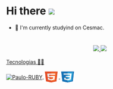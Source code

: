 # Hi there <img src="https://raw.githubusercontent.com/kaueMarques/kaueMarques/master/hi.gif" height="30px">

- 🔭 I'm currently studyind on Cesmac.
#

<div align="center">
  <a href="https://github.com/PHenrique01">
  <img height="180em" src="https://github-readme-stats.vercel.app/api?username=PHenrique01&show_icons=true&theme=dark&include_all_commits=true&count_private=true"/>
  <img height="180em" src="https://github-readme-stats.vercel.app/api/top-langs/?username=PHenrique01&layout=compact&langs_count=7&theme=dark"/>
</div>
<br>
Tecnologias 👨‍💻
<div style="display: inline_block"><br>
  <img align="center" alt="Paulo-RUBY" height="30" width="40" src="https://cdn.jsdelivr.net/gh/devicons/devicon/icons/ruby/ruby-original.svg"/>
  <img align="center" alt="Paulo-HTML" height="30" width="40" src="https://raw.githubusercontent.com/devicons/devicon/master/icons/html5/html5-original.svg">
  <img align="center" alt="Paulo-CSS" height="30" width="40" src="https://raw.githubusercontent.com/devicons/devicon/master/icons/css3/css3-original.svg">
</div>
